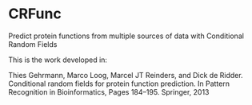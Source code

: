 CRFunc
======

Predict protein functions from multiple sources of data with Conditional Random Fields


 This is the work developed in:
 
 Thies Gehrmann, Marco Loog, Marcel JT Reinders, and Dick de Ridder.
 Conditional random fields for protein function prediction.
 In Pattern Recognition in Bioinformatics,
 Pages 184–195. Springer, 2013
